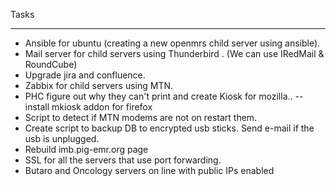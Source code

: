 Tasks
______
* Ansible for ubuntu (creating a new openmrs child server using ansible).
* Mail server for child servers using Thunderbird . (We can use IRedMail & RoundCube)
* Upgrade jira and confluence.
* Zabbix for child servers using MTN.
* PHC figure out why they can't print and create Kiosk for mozilla.. -- install mkiosk addon for firefox
* Script to detect if MTN modems are not on restart them.
* Create script to backup DB to encrypted usb sticks. Send e-mail if the usb is unplugged.
* Rebuild imb.pig-emr.org page
* SSL for all the servers that use port forwarding.
* Butaro and Oncology servers on line with public IPs enabled 
